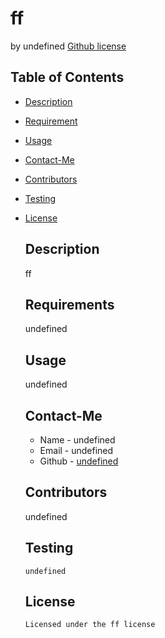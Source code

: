 # ff
  by undefined
  [Github license](https://img.shields.io/badge/license-ff-yellowgreen.svg)
  ## Table of Contents
  * [Description](#description)
  * [Requirement](#requirement)
  * [Usage](#usage)
  * [Contact-Me](#contact-me)
  * [Contributors](#contributors)
  * [Testing](#testing)
  
* [License](#license)

  ## Description
  ff
  ## Requirements
  undefined
  ## Usage
  undefined
  ## Contact-Me
  * Name - undefined
  * Email - undefined
  * Github - [undefined](https://github.com/undefined/)
  ## Contributors
  undefined
  ## Testing
  ```
  undefined
  ```
  ## License
      Licensed under the ff license
